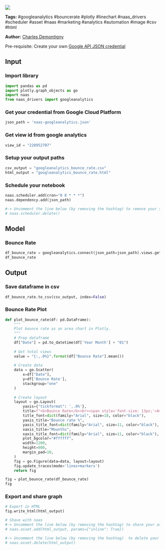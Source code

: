 <a href="https://app.naas.ai/user-redirect/naas/downloader?url=https://raw.githubusercontent.com/jupyter-naas/awesome-notebooks/master/Google%20Analytics/Google_Analytics_Get_bounce_rate.ipynb" target="_parent"><img src="https://naasai-public.s3.eu-west-3.amazonaws.com/open_in_naas.svg"/></a>

**Tags:** #googleanalytics #bouncerate #plotly #linechart #naas_drivers #scheduler #asset #naas #marketing #analytics #automation #image #csv #html

**Author:** [Charles Demontigny](https://www.linkedin.com/in/charles-demontigny/)

Pre-requisite: Create your own <a href="">Google API JSON credential</a>

## Input

### Import library


```python
import pandas as pd
import plotly.graph_objects as go
import naas
from naas_drivers import googleanalytics
```

### Get your credential from Google Cloud Platform


```python
json_path = 'naas-googleanalytics.json'
```

### Get view id from google analytics


```python
view_id = "228952707"
```

### Setup your output paths


```python
csv_output = "googleanalytics_bounce_rate.csv"
html_output = "googleanalytics_bounce_rate.html"
```

### Schedule your notebook


```python
naas.scheduler.add(cron="0 8 * * *")
naas.dependency.add(json_path)

#-> Uncomment the line below (by removing the hashtag) to remove your scheduler
# naas.scheduler.delete()
```

## Model

### Bounce Rate


```python
df_bounce_rate = googleanalytics.connect(json_path=json_path).views.get_bounce_rate(view_id=view_id)
df_bounce_rate
```

## Output

### Save dataframe in csv


```python
df_bounce_rate.to_csv(csv_output, index=False)
```

### Bounce Rate Plot


```python
def plot_bounce_rate(df: pd.DataFrame):
    """
    Plot bounce rate as an area chart in Plotly.
    """
    # Prep dataframe
    df["Date"] = pd.to_datetime(df['Year Month'] + "01")
    
    # Get total views
    value = "{:,.0%}".format(df["Bounce Rate"].mean())
    
    # Create data
    data = go.Scatter(
        x=df["Date"],
        y=df['Bounce Rate'],
        stackgroup="one"
    )
    
    # Create layout
    layout = go.Layout(
        yaxis={"tickformat": ',.0%'},
        title=f"<b>Bounce Rate</b><br><span style='font-size: 13px;'>Average bounce rate: {value}</span>",
        title_font=dict(family="Arial", size=18, color="black"),
        yaxis_title="Bounce rate %",
        yaxis_title_font=dict(family="Arial", size=11, color="black"),
        xaxis_title="Mounths",
        xaxis_title_font=dict(family="Arial", size=11, color="black"),
        plot_bgcolor="#ffffff",
        width=1200,
        height=800,
        margin_pad=10,
    )
    fig = go.Figure(data=data, layout=layout)
    fig.update_traces(mode='lines+markers')
    return fig

fig = plot_bounce_rate(df_bounce_rate)
fig
```

### Export and share graph


```python
# Export in HTML
fig.write_html(html_output)

# Shave with naas
#-> Uncomment the line below (by removing the hashtag) to share your asset with naas
# naas.asset.add(html_output, params={"inline": True})

#-> Uncomment the line below (by removing the hashtag)  to delete your asset
# naas.asset.delete(html_output)
```
